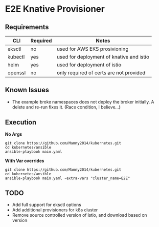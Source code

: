 # E2E Knative Provisioner

## Requirements
| CLI                     | Required | Notes | 
|-------------------------|----------|---------|
| eksctl                   | no       | used for AWS EKS prosivioning   |
| kubectl                 | yes      | used for deployment of knative and istio|
| helm                    | yes      | used for deployment of istio|
| openssl                 | no       | only required of certs are not provided|



## Known Issues
- The example broke namespaces does not deploy the broker initially. A delete and re-run fixes it. (Race condition, I believe...)


## Execution

**No Args**
```
git clone https://github.com/Manny2014/kubernetes.git
cd kubernetes/ansible
ansible-playbook main.yaml 
```


**With Var overrides**
```
git clone https://github.com/Manny2014/kubernetes.git
cd kubernetes/ansible
ansible-playbook main.yaml -extra-vars "cluster_name=E2E"
```


## TODO
- Add full support for eksctl options
- Add additional provisioners for k8s cluster
- Remove source controlled version of istio, and download based on version